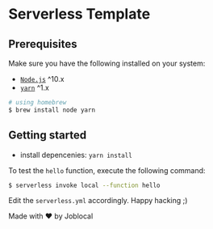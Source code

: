 # Serverless Template

## Prerequisites

Make sure you have the following installed on your system:

- [`Node.js`](http://nodejs.org/) ^10.x
- [`yarn`](https://yarnpkg.com/) ^1.x

```sh
# using homebrew
$ brew install node yarn
```

## Getting started

- install depencenies: `yarn install`

To test the `hello` function, execute the following command:

```sh
$ serverless invoke local --function hello
```

Edit the `serverless.yml` accordingly. Happy hacking ;)

Made with :heart: by Joblocal

